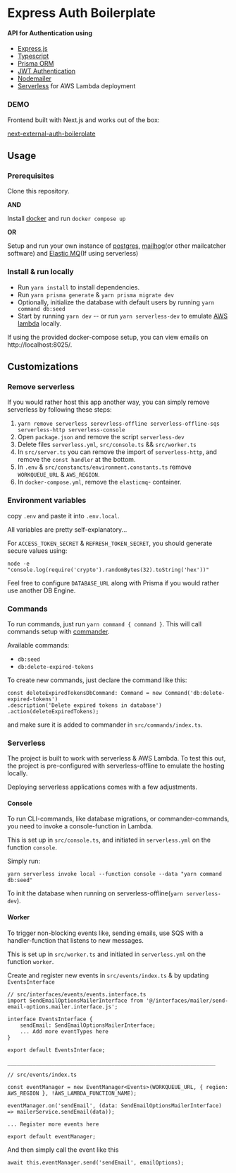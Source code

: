 # Express Auth Boilerplate

#### API for Authentication using

- [Express.js](https://github.com/expressjs/express)
- [Typescript](https://github.com/microsoft/TypeScript)
- [Prisma ORM](https://github.com/prisma/prisma)
- [JWT Authentication](https://github.com/auth0/node-jsonwebtoken)
- [Nodemailer]()
- [Serverless](https://www.serverless.com/) for AWS Lambda deployment

### DEMO

Frontend built with Next.js and works out of the box:

[next-external-auth-boilerplate](https://github.com/jonathan-franzen/next-external-auth-boilerplate)

## Usage

### Prerequisites

Clone this repository.

**AND**

Install [docker](https://www.docker.com/) and run `docker compose up`

**OR**

Setup and run your own instance of [postgres](https://www.postgresql.org/), [mailhog](https://github.com/mailhog/MailHog)(or other mailcatcher software) and [Elastic MQ](https://github.com/softwaremill/elasticmq)(If using serverless)

### Install & run locally

- Run `yarn install` to install dependencies.
- Run `yarn prisma generate` & `yarn prisma migrate dev`
- Optionally, initialize the database with default users by running `yarn command db:seed`
- Start by running `yarn dev` -- or run `yarn serverless-dev` to emulate [AWS lambda](https://aws.amazon.com/pm/lambda) locally.

If using the provided docker-compose setup, you can view emails on http://localhost:8025/.

## Customizations

### Remove serverless

If you would rather host this app another way, you can simply remove serverless by following these steps:

1. `yarn remove serverless serevrless-offline serverless-offline-sqs serverless-http serverless-console`
2. Open `package.json` and remove the script `serverless-dev`
3. Delete files `serverless.yml`, `src/console.ts` && `src/worker.ts`
4. In `src/server.ts` you can remove the import of `serverless-http`, and remove the `const handler` at the bottom.
5. In `.env` & `src/constancts/environment.constants.ts` remove `WORKQUEUE_URL` & `AWS_REGION`.
6. In `docker-compose.yml`, remove the `elasticmq`- container.

### Environment variables

copy `.env` and paste it into `.env.local`.

All variables are pretty self-explanatory...

For `ACCESS_TOKEN_SECRET` & `REFRESH_TOKEN_SECRET`, you should generate secure values using:

```
node -e "console.log(require('crypto').randomBytes(32).toString('hex'))"
```

Feel free to configure `DATABASE_URL` along with Prisma if you would rather use another DB Engine.

### Commands

To run commands, just run `yarn command { command }`. This will call commands setup with [commander](https://github.com/tj/commander.js).

Available commands:

- `db:seed`
- `db:delete-expired-tokens`

To create new commands, just declare the command like this:

```
const deleteExpiredTokensDbCommand: Command = new Command('db:delete-expired-tokens')
.description('Delete expired tokens in database')
.action(deleteExpiredTokens);
```

and make sure it is added to commander in `src/commands/index.ts`.

### Serverless

The project is built to work with serverless & AWS Lambda. To test this out, the project is pre-configured with serverless-offline to emulate the hosting locally.

Deploying serverless applications comes with a few adjustments.

#### Console

To run CLI-commands, like database migrations, or commander-commands, you need to invoke a console-function in Lambda.

This is set up in `src/console.ts`, and initiated in `serverless.yml` on the function `console`.

Simply run:

```
yarn serverless invoke local --function console --data "yarn command db:seed"
```

To init the database when running on serverless-offline(`yarn serverless-dev`).

#### Worker

To trigger non-blocking events like, sending emails, use SQS with a handler-function that listens to new messages.

This is set up in `src/worker.ts` and initiated in `serverless.yml` on the function `worker`.

Create and register new events in `src/events/index.ts` & by updating `EventsInterface`

```
// src/interfaces/events/events.interface.ts
import SendEmailOptionsMailerInterface from '@/interfaces/mailer/send-email-options.mailer.interface.js';

interface EventsInterface {
	sendEmail: SendEmailOptionsMailerInterface;
	... Add more eventTypes here
}

export default EventsInterface;

__________________________________________________________________

// src/events/index.ts

const eventManager = new EventManager<Events>(WORKQUEUE_URL, { region: AWS_REGION }, !AWS_LAMBDA_FUNCTION_NAME);

eventManager.on('sendEmail', (data: SendEmailOptionsMailerInterface) => mailerService.sendEmail(data));

... Register more events here

export default eventManager;
```

And then simply call the event like this

`await this.eventManager.send('sendEmail', emailOptions);`
